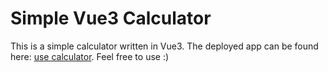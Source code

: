 # Simple Vue3 Calculator

This is a simple calculator written in Vue3. The deployed app can be found here: [use calculator](https://q-t5.github.io/simple-vue3-calc/).
Feel free to use :)
